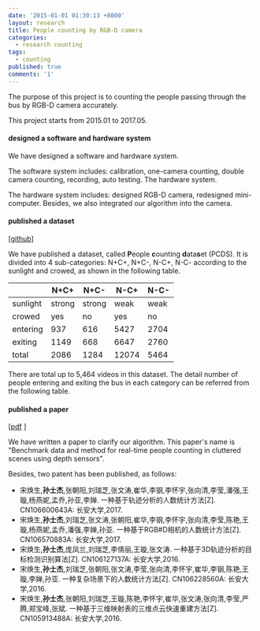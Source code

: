 ```yaml
---
date: '2015-01-01 01:30:13 +0800'
layout: research
title: People counting by RGB-D camera
categories:
  - research counting
tags:
  - counting
published: true
comments: '1'
---
```

The purpose of this project is to counting the people passing through the bus by RGB-D camera accurately.

This project starts from 2015.01 to 2017.05. 

#### designed a software and hardware system
We have designed a software and hardware system. 

The software system includes: calibration, one-camera counting, double camera counting, recording, auto testing. The hardware system. 

The hardware system includes: designed RGB-D camera, redesigned mini-computer. Besides, we also integrated our algorithm into the camera. 

#### published a dataset 
\[[github](https://github.com/shijieS/people-counting-dataset.git)\]

We have published a dataset, called **P**eople **c**ounting **d**ata**s**et (PCDS). It is divided into 4 sub-categories: N+C+, N+C-, N-C+, N-C- according to the sunlight and crowed, as shown in the following table.



|          |  N+C+  |  N+C-  | N-C+ | N-C- |
|----------|--------|--------|------|------|
| sunlight | strong | strong | weak | weak |
| crowed   |   yes  |   no   |  yes |  no  |
| entering |  937 	|  616 	 |  5427 | 2704 |
| exiting  | 1149 	|  668 	 |  6647 | 2760 |
| total    | 2086 	| 1284 	 | 12074 | 5464 |

There are total up to 5,464 videos in this dataset. The detail number of people entering and exiting the bus in each category can be referred from the following table.

#### published a paper 
\[[pdf](https://www.researchgate.net/publication/324492648_Benchmark_data_and_method_for_real-time_people_counting_in_cluttered_scenes_using_depth_sensors) \]

We have written a paper to clarify our algorithm. This paper's name is "Benchmark data and method for real-time people counting in cluttered scenes using depth sensors".

Besides, two patent has been published, as follows:
- 宋焕生,**孙士杰**,张朝阳,刘瑞芝,张文涛,崔华,李钢,李怀宇,张向清,李莹,潘强,王璇,杨燕妮,孟乔,孙亚,李婵. 一种基于轨迹分析的人数统计方法[Z]. CN106600643A: 长安大学,2017.
- 宋焕生,**孙士杰**,刘瑞芝,张文涛,张朝阳,崔华,李钢,李怀宇,张向清,李莹,陈艳,王璇,杨燕妮,孟乔,潘强,李婵,孙亚. 一种基于RGB#D相机的人数统计方法[Z]. CN106570883A: 长安大学,2017.
- 宋焕生,**孙士杰**,庞凤兰,刘瑞芝,李倩丽,王璇,张文涛. 一种基于3D轨迹分析的目标检测识别算法[Z]. CN106127137A: 长安大学,2016.
- 宋焕生,**孙士杰**,刘瑞芝,张朝阳,张文涛,李莹,张向清,李怀宇,崔华,李钢,陈艳,王璇,李婵,孙亚. 一种复杂场景下的人数统计方法[Z]. CN106228560A: 长安大学,2016.
- 宋焕生,**孙士杰**,张朝阳,刘瑞芝,王璇,陈艳,李怀宇,崔华,张文涛,张向清,李莹,严腾,郑宝峰,张斌. 一种基于三维映射表的三维点云快速重建方法[Z]. CN105913488A: 长安大学,2016.
